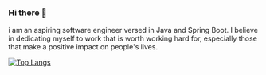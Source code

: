 ### Hi there 👋  

i am an aspiring software engineer versed in Java and Spring Boot. 
I believe in dedicating myself to work that is worth working hard for, especially those that make a positive impact on people's lives.  

[![Top Langs](https://github-readme-stats.vercel.app/api/top-langs/?username=gdgdgdrox)](https://github.com/anuraghazra/github-readme-stats)
<!--
**gdgdgdrox/gdgdgdrox** is a ✨ _special_ ✨ repository because its `README.md` (this file) appears on your GitHub profile.

Here are some ideas to get you started:

- 🔭 I’m currently working on ...
- 🌱 I’m currently learning ...
- 👯 I’m looking to collaborate on ...
- 🤔 I’m looking for help with ...
- 💬 Ask me about ...
- 📫 How to reach me: ...
-->
